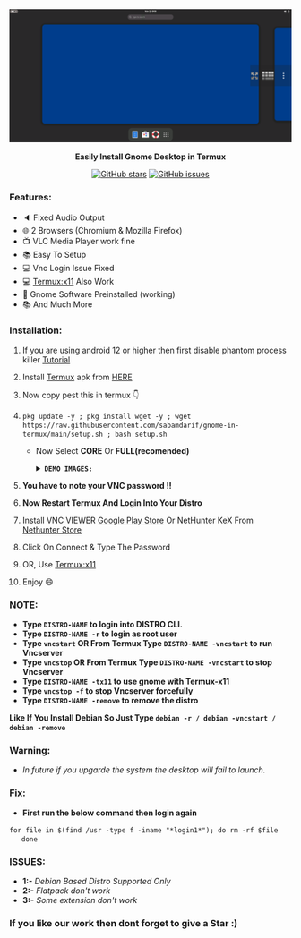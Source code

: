 
<center><img src="images/demo-gnome.png"></center>
<p align="center"><b>Easily Install Gnome Desktop in Termux</b></p>

<div align="center">

[![GitHub stars](https://img.shields.io/github/stars/sabamdarif/gnome-in-termux)](https://github.com/sabamdarif/modded-kali/stargazers)
[![GitHub issues](https://img.shields.io/github/issues/sabamdarif/gnome-in-termux)](https://github.com/sabamdarif/modded-kali/issues)

</div>

### Features:

- :speaker: Fixed Audio Output
- :globe_with_meridians: 2 Browsers (Chromium & Mozilla Firefox)
- :tv: VLC Media Player work fine
- :books: Easy To Setup
- :computer: Vnc Login Issue Fixed
- :computer: [Termux:x11](https://github.com/termux/termux-x11/releases) Also Work
- :hammer: Gnome Software Preinstalled (working)
- :books: And Much More

### Installation:
1. If you are using android 12 or higher then first disable phantom process killer [Tutorial](https://termux.xyz/how-to-fix-termux-error-process-completed-signal-9-press-enter/)
2. Install [Termux](https://termux.com) apk from [HERE](https://f-droid.org/repo/com.termux_118.apk)
3. Now copy pest this in termux 👇
4. 
   ```
   pkg update -y ; pkg install wget -y ; wget https://raw.githubusercontent.com/sabamdarif/gnome-in-termux/main/setup.sh ; bash setup.sh 
    ```
   - Now Select **CORE** Or **FULL(recomended)**
       <details>
       <summary><b><code>DEMO IMAGES: </code></b></summary>

       |CORE|FULL|
       |--|--|
       |![img](/images/core-gnome.png)|![img](/images/full-gnome.png)|
      </details>

5. **You have to note your VNC password !!**
6. **Now Restart Termux And Login Into Your Distro**
7. Install VNC VIEWER [Google Play Store](https://play.google.com/store/apps/details?id=com.realvnc.viewer.android&hl=en)
Or NetHunter KeX From [Nethunter Store](https://store.nethunter.com/en/packages/com.offsec.nethunter.kex/)
8. Click On Connect & Type The Password
9. OR, Use [Termux:x11](https://github.com/termux/termux-x11/releases)
10. Enjoy :smile:

### NOTE:

- **Type `DISTRO-NAME` to login into DISTRO CLI.**
- **Type `DISTRO-NAME -r` to login as root user**
- **Type `vncstart` OR From Termux Type `DISTRO-NAME -vncstart` to run Vncserver**
- **Type `vncstop` OR From Termux Type `DISTRO-NAME -vncstart` to stop Vncserver**
- **Type `DISTRO-NAME -tx11` to use gnome with Termux-x11**
- **Type `vncstop -f` to stop Vncserver forcefully**
- **Type `DISTRO-NAME -remove` to remove the distro**

**Like If You Install Debian So Just Type `debian -r / debian -vncstart / debian -remove`**

### Warning: 
- *In future if you upgarde the system the desktop will fail to launch.*
### Fix:
- **First run the below command then login again**
```
for file in $(find /usr -type f -iname "*login1*"); do rm -rf $file
   done
```

### ISSUES:
- **1:-** *Debian Based Distro Supported Only*
- **2:-** *Flatpack don't work*
- **3:-** *Some extension don't work*

### If you like our work then dont forget to give a Star :)
